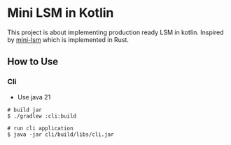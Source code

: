 # Mini LSM in Kotlin 

This project is about implementing production ready LSM in kotlin. 
Inspired by [mini-lsm](https://github.com/skyzh/mini-lsm) which is implemented in Rust. 

## How to Use 

### Cli

- Use java 21 

```shell
# build jar 
$ ./gradlew :cli:build

# run cli application 
$ java -jar cli/build/libs/cli.jar
```
